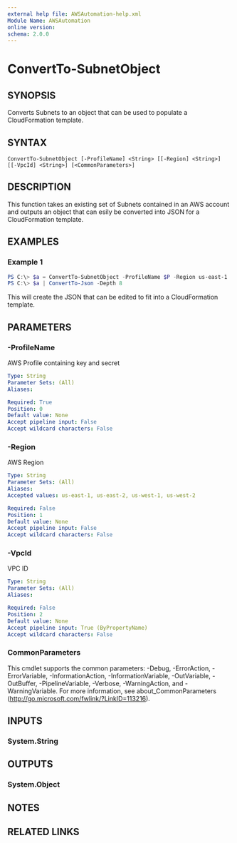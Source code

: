 ```yaml
---
external help file: AWSAutomation-help.xml
Module Name: AWSAutomation
online version:
schema: 2.0.0
---
```


# ConvertTo-SubnetObject

## SYNOPSIS
Converts Subnets to an object that can be used to populate a CloudFormation template.

## SYNTAX

```
ConvertTo-SubnetObject [-ProfileName] <String> [[-Region] <String>] [[-VpcId] <String>] [<CommonParameters>]
```

## DESCRIPTION
This function takes an existing set of Subnets contained in an AWS account and outputs an object that can esily be converted into JSON for a CloudFormation template. 

## EXAMPLES

### Example 1
```powershell
PS C:\> $a = ConvertTo-SubnetObject -ProfileName $P -Region us-east-1
PS C:\> $a | ConvertTo-Json -Depth 8
```

This will create the JSON that can be edited to fit into a CloudFormation template.

## PARAMETERS

### -ProfileName
AWS Profile containing key and secret

```yaml
Type: String
Parameter Sets: (All)
Aliases:

Required: True
Position: 0
Default value: None
Accept pipeline input: False
Accept wildcard characters: False
```

### -Region
AWS Region

```yaml
Type: String
Parameter Sets: (All)
Aliases:
Accepted values: us-east-1, us-east-2, us-west-1, us-west-2

Required: False
Position: 1
Default value: None
Accept pipeline input: False
Accept wildcard characters: False
```

### -VpcId
VPC ID

```yaml
Type: String
Parameter Sets: (All)
Aliases:

Required: False
Position: 2
Default value: None
Accept pipeline input: True (ByPropertyName)
Accept wildcard characters: False
```

### CommonParameters
This cmdlet supports the common parameters: -Debug, -ErrorAction, -ErrorVariable, -InformationAction, -InformationVariable, -OutVariable, -OutBuffer, -PipelineVariable, -Verbose, -WarningAction, and -WarningVariable.
For more information, see about_CommonParameters (http://go.microsoft.com/fwlink/?LinkID=113216).

## INPUTS

### System.String

## OUTPUTS

### System.Object
## NOTES

## RELATED LINKS

